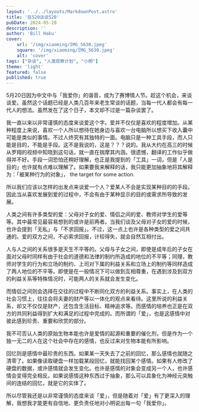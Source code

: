 ```yaml
---
layout: '../../layouts/MarkdownPost.astro'
title: '在520谈谈520'
pubDate: 2024-05-20
description: ''
author: 'Bill Haku'
cover:
    url: '/img/xiaoming/IMG_5630.jpeg'
    square: '/img/xiaoming/IMG_5630.jpeg'
    alt: 'cover'
tags: ["杂谈", "人类观察计划", "小明"]
theme: 'light'
featured: false
published: true
---
```


5月20日因为中文中与「我爱你」的谐音，成为了赛博情人节。趁这个机会，来谈谈爱。虽然这个话题已经是人类几百年来老生常谈的话题，当每一代人都会有每一代人的想法。虽然发在了这个日子，本文却不过是一篇杂谈罢了。

我一直以来以非常谨慎的态度来谈爱这个字。爱并不仅仅是喜欢的程度增加。从某种程度上来说，喜欢一个人所以想待在她身边与喜欢一台电脑所以想买下收入囊中可能是类似的事情。不过人终究有其独特的一面。电脑只是一种工具手段，而人只能是目的，不能是手段。这不是我说的，这是？？？说的。我从大约在高三的时候从罗翔的视频中知晓到这句话，就一直在揣摩其内涵。很遗憾，翻译的工作似乎做得并不好。手段一词恐怕还稍好理解，也正是我提到的「工具」一词，但是「人是目的」也许就有点难以理解了。如果要我来解释的话，我只能更加抽象地将其解释为：「被某种行为的对象」， the target for some action. 

所以我们应该以怎样的出发点来谈爱一个人？爱某人不会是实现某种目的的手段。因此当从喜欢发展到爱的过程中，不会有由于某种显示的目的或需求所导致的发展。

人类之间有许多类型的爱：父母对子女的爱、情侣之间的爱、教师对学生的爱等等。其中最常见最容易想到的或许是前两者。当我们谈及父母对子女的爱的时候，也许会提到「无私」与「不求回报」。不过，这一点上也许是各种类型的爱之间共通的。爱的双方之间，不必索求回报，计较得失，就会自然互相付出。

人与人之间的关系很多是天生不平等的。父母与子女之间，即使是成年后的子女在面对父母时同样有由于社会的道德和法律的制约所造成的地位的不平等；同理，教师对学生的行为和立场的制约、上司对下属的利益关系和立场上的制约等同样造成了两人地位的不平等。即使是在一般情况下可以做到互相尊重，在遇到涉及到双方的利益关系等特殊情况时，可能两人的关系就会发生变化。

而情侣之间则会选择在交往的过程中不断同化双方的利益关系。事实上，在人类的社会习惯上，往往会将夫妻的财产等以一体化的观点来看待。这里所说的利益关系，却又不仅仅是财产，还包含生活目标、精神追求等。而感情的培养也正是在双方的共同利益得到扩大和满足的过程中完成的。而所谓的「爱」，也是这感情中对彼此感到珍贵、重要和欣赏的部分。

我不可否认人类的原始生物本能也许是爱情的起源和重要的催化剂，但是作为一个独一无二的人在这个社会中存在的感情，也反过来对生物本能有所影响。

回忆则是感情中最珍贵的东西。如果某一天失去了之前的回忆，那么感情也就随之清零了。如果像读取硬盘一样加载某段回忆，就能找回某个感情。如果有人修改了硬盘的数据，或许感情就会发生变化。也许是感情的对象会变成另一个人，也许感情会变得完全相反。如果说感情这种东西过于抽象，那么可以具象化为神经元突触间的连结的回忆，就是它的实体了。

所以尽管我还是以非常谨慎的态度来谈「爱」，但是随着对「爱」有了更深入的理解，我想我才能更有自信地、更负责任地对小明说出每一句「我爱你」。
